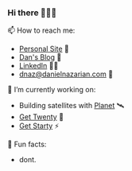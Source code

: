 ### Hi there 🐧🥸👹

📫 How to reach me:
- [Personal Site](https://danielnazarian.com) 🐊
- [Dan's Blog](https://blog.danielnazarian.com/blog/posts/) 🙊
- [LinkedIn](https://www.linkedin.com/in/daniel-nazarian) 👨‍✈️
- <dnaz@danielnazarian.com> 📧

🧪 I’m currently working on:
- Building satellites with [Planet](https://www.planet.com/) 🛰
- [Get Twenty](https://www.gettwenty.com) 📆
- [Get Starty](https://www.GetStarty.com) ⚡️

🎉 Fun facts:
- dont.


<!--
**dan1229/dan1229** is a ✨ _special_ ✨ repository because its `README.md` (this file) appears on your GitHub profile.

Here are some ideas to get you started:

- 🔭 I’m currently working on ...
- 🌱 I’m currently learning ...
- 👯 I’m looking to collaborate on ...
- 🤔 I’m looking for help with ...
- 💬 Ask me about ...
- 📫 How to reach me: ...
- 😄 Pronouns: ...
- ⚡ Fun fact: ...
-->

